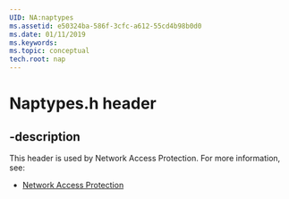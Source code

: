 ```yaml
---
UID: NA:naptypes
ms.assetid: e50324ba-586f-3cfc-a612-55cd4b98b0d0
ms.date: 01/11/2019
ms.keywords: 
ms.topic: conceptual
tech.root: nap
---
```


# Naptypes.h header


## -description


This header is used by Network Access Protection. For more information, see:

- [Network Access Protection](../_nap/index.md)

